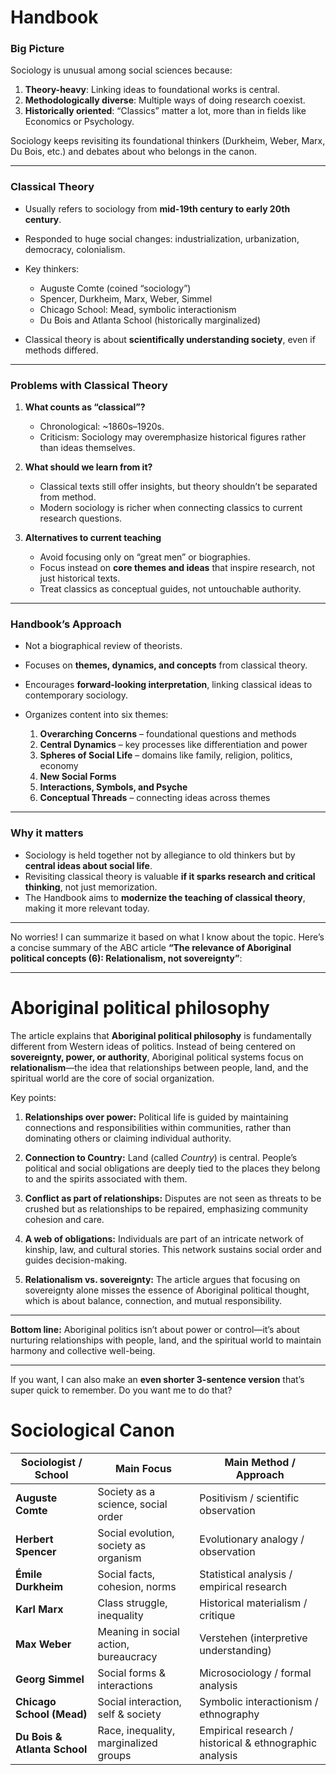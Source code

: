 
# Handbook
### **Big Picture**

Sociology is unusual among social sciences because:

1. **Theory-heavy**: Linking ideas to foundational works is central.
2. **Methodologically diverse**: Multiple ways of doing research coexist.
3. **Historically oriented**: “Classics” matter a lot, more than in fields like Economics or Psychology.

Sociology keeps revisiting its foundational thinkers (Durkheim, Weber, Marx, Du Bois, etc.) and debates about who belongs in the canon.

---

### **Classical Theory**

* Usually refers to sociology from **mid-19th century to early 20th century**.
* Responded to huge social changes: industrialization, urbanization, democracy, colonialism.
* Key thinkers:

  * Auguste Comte (coined “sociology”)
  * Spencer, Durkheim, Marx, Weber, Simmel
  * Chicago School: Mead, symbolic interactionism
  * Du Bois and Atlanta School (historically marginalized)
* Classical theory is about **scientifically understanding society**, even if methods differed.

---

### **Problems with Classical Theory**

1. **What counts as “classical”?**

   * Chronological: \~1860s–1920s.
   * Criticism: Sociology may overemphasize historical figures rather than ideas themselves.
2. **What should we learn from it?**

   * Classical texts still offer insights, but theory shouldn’t be separated from method.
   * Modern sociology is richer when connecting classics to current research questions.
3. **Alternatives to current teaching**

   * Avoid focusing only on “great men” or biographies.
   * Focus instead on **core themes and ideas** that inspire research, not just historical texts.
   * Treat classics as conceptual guides, not untouchable authority.

---

### **Handbook’s Approach**

* Not a biographical review of theorists.
* Focuses on **themes, dynamics, and concepts** from classical theory.
* Encourages **forward-looking interpretation**, linking classical ideas to contemporary sociology.
* Organizes content into six themes:

  1. **Overarching Concerns** – foundational questions and methods
  2. **Central Dynamics** – key processes like differentiation and power
  3. **Spheres of Social Life** – domains like family, religion, politics, economy
  4. **New Social Forms**
  5. **Interactions, Symbols, and Psyche**
  6. **Conceptual Threads** – connecting ideas across themes

---

### **Why it matters**

* Sociology is held together not by allegiance to old thinkers but by **central ideas about social life**.
* Revisiting classical theory is valuable **if it sparks research and critical thinking**, not just memorization.
* The Handbook aims to **modernize the teaching of classical theory**, making it more relevant today.

---
No worries! I can summarize it based on what I know about the topic. Here’s a concise summary of the ABC article **“The relevance of Aboriginal political concepts (6): Relationalism, not sovereignty”**:

---
# Aboriginal political philosophy
The article explains that **Aboriginal political philosophy** is fundamentally different from Western ideas of politics. Instead of being centered on **sovereignty, power, or authority**, Aboriginal political systems focus on **relationalism**—the idea that relationships between people, land, and the spiritual world are the core of social organization.

Key points:

1. **Relationships over power:** Political life is guided by maintaining connections and responsibilities within communities, rather than dominating others or claiming individual authority.

2. **Connection to Country:** Land (called *Country*) is central. People’s political and social obligations are deeply tied to the places they belong to and the spirits associated with them.

3. **Conflict as part of relationships:** Disputes are not seen as threats to be crushed but as relationships to be repaired, emphasizing community cohesion and care.

4. **A web of obligations:** Individuals are part of an intricate network of kinship, law, and cultural stories. This network sustains social order and guides decision-making.

5. **Relationalism vs. sovereignty:** The article argues that focusing on sovereignty alone misses the essence of Aboriginal political thought, which is about balance, connection, and mutual responsibility.

---

**Bottom line:** Aboriginal politics isn’t about power or control—it’s about nurturing relationships with people, land, and the spiritual world to maintain harmony and collective well-being.

---

If you want, I can also make an **even shorter 3-sentence version** that’s super quick to remember. Do you want me to do that?


# Sociological Canon
| Sociologist / School         | Main Focus                            | Main Method / Approach                                  |
| ---------------------------- | ------------------------------------- | ------------------------------------------------------- |
| **Auguste Comte**            | Society as a science, social order    | Positivism / scientific observation                     |
| **Herbert Spencer**          | Social evolution, society as organism | Evolutionary analogy / observation                      |
| **Émile Durkheim**           | Social facts, cohesion, norms         | Statistical analysis / empirical research               |
| **Karl Marx**                | Class struggle, inequality            | Historical materialism / critique                       |
| **Max Weber**                | Meaning in social action, bureaucracy | Verstehen (interpretive understanding)                  |
| **Georg Simmel**             | Social forms & interactions           | Microsociology / formal analysis                        |
| **Chicago School (Mead)**    | Social interaction, self & society    | Symbolic interactionism / ethnography                   |
| **Du Bois & Atlanta School** | Race, inequality, marginalized groups | Empirical research / historical & ethnographic analysis |
